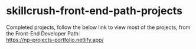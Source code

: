 # skillcrush-front-end-path-projects

Completed projects, follow the below link to view most of the projects,
from the Front-End Developer Path:<br>
https://np-projects-portfolio.netlify.app/
